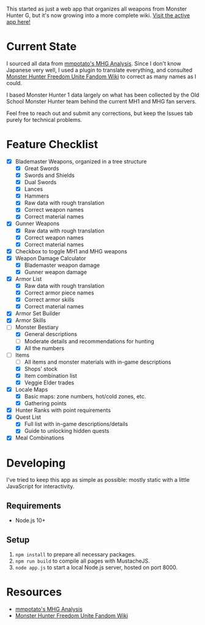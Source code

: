 This started as just a web app that organizes all weapons from Monster Hunter G, but it's now growing into a more complete wiki. [Visit the active app here!](https://mh1g-wiki.herokuapp.com/)

# Current State
I sourced all data from [mmpotato's MHG Analysis](http://infoseek_rip.g.ribbon.to/mmpotato.hp.infoseek.co.jp/codes/MHG/). Since I don't know Japanese very well, I used a plugin to translate everything, and consulted [Monster Hunter Freedom Unite Fandom Wiki](https://monsterhunter.fandom.com/wiki/Monster_Hunter_Freedom_Unite) to correct as many names as I could.

I based Monster Hunter 1 data largely on what has been collected by the Old School Monster Hunter team behind the current MH1 and MHG fan servers.

Feel free to reach out and submit any corrections, but keep the Issues tab purely for technical problems.

# Feature Checklist
- [x] Blademaster Weapons, organized in a tree structure
	- [x] Great Swords
	- [x] Swords and Shields
	- [x] Dual Swords
	- [x] Lances
	- [x] Hammers
	- [x] Raw data with rough translation
	- [x] Correct weapon names
	- [x] Correct material names
- [x] Gunner Weapons
	- [x] Raw data with rough translation
	- [x] Correct weapon names
	- [x] Correct material names
- [x] Checkbox to toggle MH1 and MHG weapons
- [x] Weapon Damage Calculator
	- [x] Blademaster weapon damage
	- [x] Gunner weapon damage
- [x] Armor List
	- [x] Raw data with rough translation
	- [x] Correct armor piece names
	- [x] Correct armor skills
	- [x] Correct material names
- [x] Armor Set Builder
- [x] Armor Skills
- [ ] Monster Bestiary
	- [x] General descriptions
	- [ ] Moderate details and recommendations for hunting
	- [x] All the numbers
- [ ] Items
	- [ ] All items and monster materials with in-game descriptions
	- [x] Shops' stock
	- [x] Item combination list
	- [x] Veggie Elder trades
- [x] Locale Maps
	- [x] Basic maps: zone numbers, hot/cold zones, etc.
	- [x] Gathering points
- [x] Hunter Ranks with point requirements
- [x] Quest List
	- [x] Full list with in-game descriptions/details
	- [x] Guide to unlocking hidden quests
- [x] Meal Combinations

# Developing
I've tried to keep this app as simple as possible: mostly static with a little JavaScript for interactivity.

## Requirements
- Node.js 10+

## Setup
1. `npm install` to prepare all necessary packages.
2. `npm run build` to compile all pages with MustacheJS.
3. `node app.js` to start a local Node.js server, hosted on port 8000.

# Resources
- [mmpotato's MHG Analysis](http://infoseek_rip.g.ribbon.to/mmpotato.hp.infoseek.co.jp/codes/MHG/)
- [Monster Hunter Freedom Unite Fandom Wiki](https://monsterhunter.fandom.com/wiki/Monster_Hunter_Freedom_Unite)
